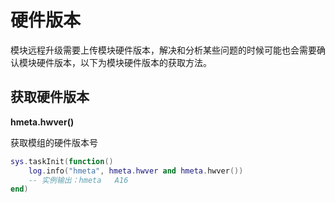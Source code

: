 # 硬件版本

模块远程升级需要上传模块硬件版本，解决和分析某些问题的时候可能也会需要确认模块硬件版本，以下为模块硬件版本的获取方法。

## 获取硬件版本

**hmeta.hwver()**

获取模组的硬件版本号

```lua
sys.taskInit(function()
	log.info("hmeta", hmeta.hwver and hmeta.hwver())
    -- 实例输出：hmeta	A16
end)
```

